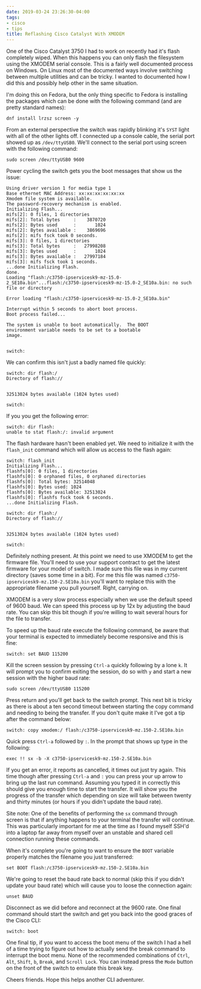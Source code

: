 ```yaml
---
date: 2019-03-24 23:26:30-04:00
tags:
- cisco
- tips
title: Reflashing Cisco Catalyst With XMODEM
---
```


One of the Cisco Catalyst 3750 I had to work on recently had it's flash
completely wiped. When this happens you can only flash the filesystem using the
XMODEM serial console. This is a fairly well documented process on Windows. On
Linux most of the documented ways involve switching between multiple utilities
and can be tricky. I wanted to documented how I did this and possibly help
other in the same situation.

I'm doing this on Fedora, but the only thing specific to Fedora is installing
the packages which can be done with the following command (and are pretty
standard names):

```
dnf install lrzsz screen -y
```

From an external perspective the switch was rapidly blinking it's `SYST` light
with all of the other lights off. I connected up a console cable, the serial
port showed up as `/dev/ttyUSB0`. We'll connect to the serial port using screen
with the following command:

```
sudo screen /dev/ttyUSB0 9600
```

Power cycling the switch gets you the boot messages that show us the issue:

```
Using driver version 1 for media type 1
Base ethernet MAC Address: xx:xx:xx:xx:xx:xx
Xmodem file system is available.
The password-recovery mechanism is enabled.
Initializing Flash...
mifs[2]: 0 files, 1 directories
mifs[2]: Total bytes     :    3870720
mifs[2]: Bytes used      :       1024
mifs[2]: Bytes available :    3869696
mifs[2]: mifs fsck took 0 seconds.
mifs[3]: 0 files, 1 directories
mifs[3]: Total bytes     :   27998208
mifs[3]: Bytes used      :       1024
mifs[3]: Bytes available :   27997184
mifs[3]: mifs fsck took 1 seconds.
...done Initializing Flash.
done.
Loading "flash:/c3750-ipservicesk9-mz-15.0-2_SE10a.bin"...flash:/c3750-ipservicesk9-mz-15.0-2_SE10a.bin: no such file or directory

Error loading "flash:/c3750-ipservicesk9-mz-15.0-2_SE10a.bin"

Interrupt within 5 seconds to abort boot process.
Boot process failed...

The system is unable to boot automatically.  The BOOT
environment variable needs to be set to a bootable
image.


switch:
```

We can confirm this isn't just a badly named file quickly:

```
switch: dir flash:/
Directory of flash://


32513024 bytes available (1024 bytes used)

switch:
```

If you you get the following error:

```
switch: dir flash:
unable to stat flash:/: invalid argument
```

The flash hardware hasn't been enabled yet. We need to initialize it with the
`flash_init` command which will allow us access to the flash again:

```
switch: flash_init
Initializing Flash...
flashfs[0]: 0 files, 1 directories
flashfs[0]: 0 orphaned files, 0 orphaned directories
flashfs[0]: Total bytes: 32514048
flashfs[0]: Bytes used: 1024
flashfs[0]: Bytes available: 32513024
flashfs[0]: flashfs fsck took 6 seconds.
...done Initializing Flash.

switch: dir flash:/
Directory of flash://


32513024 bytes available (1024 bytes used)

switch:
```

Definitely nothing present. At this point we need to use XMODEM to get the
firmware file. You'll need to use your support contract to get the latest
firmware for your model of switch. I made sure this file was in my current
directory (saves some time in a bit). For me this file was named
`c3750-ipservicesk9-mz.150-2.SE10a.bin` you'll want to replace this with the
appropriate filename you pull yourself. Right, carrying on.

XMODEM is a very slow process especially when we use the default speed of 9600
baud. We can speed this process up by 12x by adjusting the baud rate. You can
skip this bit though if you're willing to wait several hours for the file to
transfer.

To speed up the baud rate execute the following command, be aware that your
terminal is expected to immediately become responsive and this is fine:

```
switch: set BAUD 115200
```

Kill the screen session by pressing `Ctrl-a` quickly following by a lone `k`.
It will prompt you to confirm exiting the session, do so with `y` and start a
new session with the higher baud rate:

```
sudo screen /dev/ttyUSB0 115200
```

Press return and you'll get back to the switch prompt. This next bit is tricky
as there is about a ten second timeout between starting the copy command and
needing to being the transfer. If you don't quite make it I've got a tip after
the command below:

```
switch: copy xmodem:/ flash:/c3750-ipservicesk9-mz.150-2.SE10a.bin
```

Quick press `Ctrl-a` followed by `:`. In the prompt that shows up type in the
following:

```
exec !! sx -b -X c3750-ipservicesk9-mz.150-2.SE10a.bin
```

If you get an error, it reports as cancelled, it times out just try again. This
time though after pressing `Ctrl-a` and `:` you can press your up arrow to
bring up the last run command. Assuming you typed it in correctly this should
give you enough time to start the transfer. It will show you the progress of
the transfer which depending on size will take between twenty and thirty
minutes (or hours if you didn't update the baud rate).

Site note: One of the benefits of performing the `sx` command through screen is
that if anything happens to your terminal the transfer will continue. This was
particularly important for me at the time as I found myself SSH'd into a laptop
far away from myself over an unstable and shared cell connection running these
commands.

When it's complete you're going to want to ensure the `BOOT` variable properly
matches the filename you just transferred:

```
set BOOT flash:/c3750-ipservicesk9-mz.150-2.SE10a.bin
```

We're going to reset the baud rate back to normal (skip this if you didn't
update your baud rate) which will cause you to loose the connection again:

```
unset BAUD
```

Disconnect as we did before and reconnect at the 9600 rate. One final command
should start the switch and get you back into the good graces of the Cisco CLI:

```
switch: boot
```

One final tip, if you want to access the boot menu of the switch I had a hell
of a time trying to figure out how to actually send the break command to
interrupt the boot menu. None of the recommended combinations of `Ctrl`, `Alt`,
`Shift`, `b`, `Break`, and `Scroll Lock`. You can instead press the `Mode`
button on the front of the switch to emulate this break key.

Cheers friends. Hope this helps another CLI adventurer.
